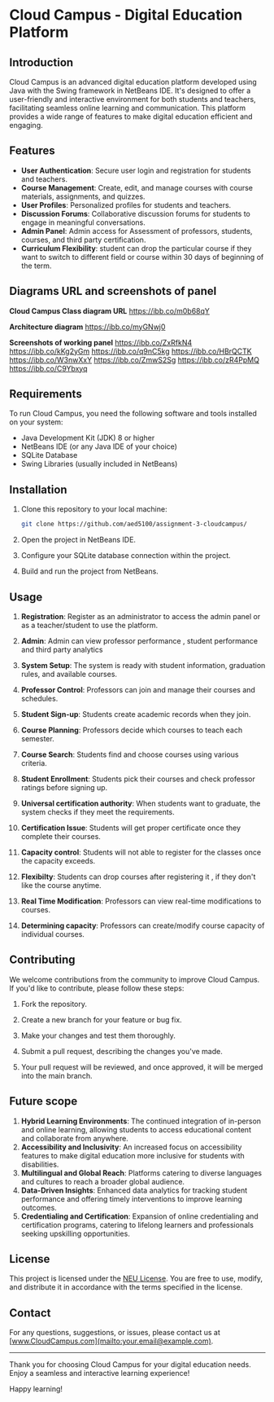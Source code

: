 # Cloud Campus - Digital Education Platform

## Introduction

Cloud Campus is an advanced digital education platform developed using Java with the Swing framework in NetBeans IDE. It's designed to offer a user-friendly and interactive environment for both students and teachers, facilitating seamless online learning and communication. This platform provides a wide range of features to make digital education efficient and engaging.

## Features

- **User Authentication**: Secure user login and registration for students and teachers.
- **Course Management**: Create, edit, and manage courses with course materials, assignments, and quizzes.
- **User Profiles**: Personalized profiles for students and teachers.
- **Discussion Forums**: Collaborative discussion forums for students to engage in meaningful conversations.
- **Admin Panel**: Admin access for Assessment of professors, students, courses, and third party certification.
- **Curriculum Flexibility**: student can drop the particular course if they want to switch to different field or course within 30 days of beginning of the term.

## Diagrams URL and screenshots of panel

**Cloud Campus Class diagram URL**
https://ibb.co/m0b68qY

**Architecture diagram**
https://ibb.co/myGNwj0

**Screenshots of working panel**
https://ibb.co/ZxRfkN4
https://ibb.co/kKg2yGm
https://ibb.co/q9nC5kg
https://ibb.co/HBrQCTK
https://ibb.co/W3nwXxY
https://ibb.co/ZmwS2Sg
https://ibb.co/zR4PpMQ
https://ibb.co/C9Ybxyq


## Requirements

To run Cloud Campus, you need the following software and tools installed on your system:

- Java Development Kit (JDK) 8 or higher
- NetBeans IDE (or any Java IDE of your choice)
- SQLite Database
- Swing Libraries (usually included in NetBeans)

## Installation

1. Clone this repository to your local machine:

    ```bash
    git clone https://github.com/aed5100/assignment-3-cloudcampus/
    ```

2. Open the project in NetBeans IDE.

3. Configure your SQLite database connection within the project.

4. Build and run the project from NetBeans.

## Usage

1. **Registration**: Register as an administrator to access the admin panel or as a teacher/student to use the platform.

2. **Admin**: Admin can view professor performance , student performance and third party analytics

3. **System Setup**: The system is ready with student information, graduation rules, and available courses.

4. **Professor Control**: Professors can join and manage their courses and schedules.

5. **Student Sign-up**: Students create academic records when they join.

6. **Course Planning**: Professors decide which courses to teach each semester.

7. **Course Search**: Students find and choose courses using various criteria.

8. **Student Enrollment**: Students pick their courses and check professor ratings before signing up.

9. **Universal certification authority**: When students want to graduate, the system checks if they meet the requirements.

10. **Certification Issue**: Students will get proper certificate once they complete their courses.

11. **Capacity control**: Students will not able to register for the classes once the capacity exceeds.

12. **Flexibilty**: Students can drop courses after registering it , if they don't like the course anytime.

13. **Real Time Modification**: Professors can view real-time modifications to courses.

14. **Determining capacity**: Professors can create/modify course capacity of individual courses.





## Contributing

We welcome contributions from the community to improve Cloud Campus. If you'd like to contribute, please follow these steps:

1. Fork the repository.

2. Create a new branch for your feature or bug fix.

3. Make your changes and test them thoroughly.

4. Submit a pull request, describing the changes you've made.

5. Your pull request will be reviewed, and once approved, it will be merged into the main branch.

## Future scope

1. **Hybrid Learning Environments**: The continued integration of in-person and online learning, allowing students to access educational content and collaborate     from anywhere.
2. **Accessibility and Inclusivity**: An increased focus on accessibility features to make digital education more inclusive for students with disabilities.
3. **Multilingual and Global Reach**: Platforms catering to diverse languages and cultures to reach a broader global audience.
4. **Data-Driven Insights**: Enhanced data analytics for tracking student performance and offering timely interventions to improve learning outcomes.
5. **Credentialing and Certification**: Expansion of online credentialing and certification programs, catering to lifelong learners and professionals seeking upskilling opportunities.

## License

This project is licensed under the [NEU License](LICENSE.md). You are free to use, modify, and distribute it in accordance with the terms specified in the license.

## Contact

For any questions, suggestions, or issues, please contact us at [www.CloudCampus.com](mailto:your.email@example.com).

---

Thank you for choosing Cloud Campus for your digital education needs. Enjoy a seamless and interactive learning experience!

Happy learning!
